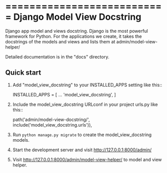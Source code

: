 ===========================
Django Model View Docstring
===========================

Django app model and views docstring. Django is the most powerful framework for Python. For the applications we create, it takes the docstrings of the models and views and lists them at admin/model-view-helper/

Detailed documentation is in the "docs" directory.

Quick start
-----------

1. Add "model_view_docstring" to your INSTALLED_APPS setting like this::

    INSTALLED_APPS = [
        ...
        'model_view_docstring',
    ]

2. Include the model_view_docstring URLconf in your project urls.py like this::

    path('admin/model-view-docstring/', include('model_view_docstring.urls')),

3. Run ``python manage.py migrate`` to create the model_view_docstring models.

4. Start the development server and visit http://127.0.0.1:8000/admin/

5. Visit http://127.0.0.1:8000/admin/model-view-helper/ to model and view helper.




